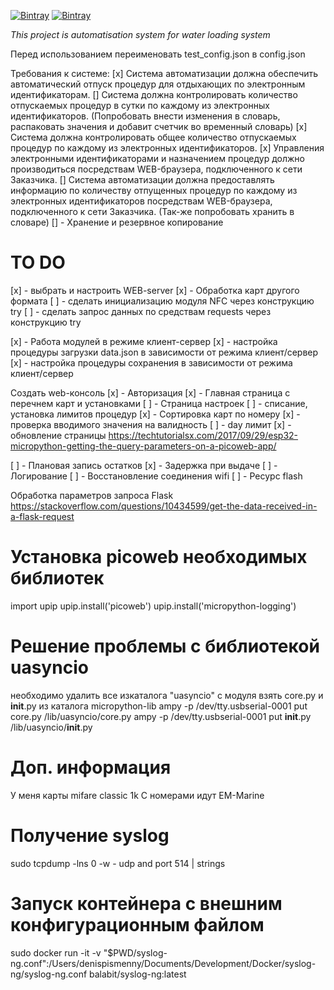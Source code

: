 [![Bintray](https://img.shields.io/badge/micropython-v1.12-green)]() [![Bintray](https://img.shields.io/badge/code%20style-black-black)]()

*This project is automatisation system*
*for water loading system*

Перед использованием переименовать test_config.json в config.json

Требования к системе:
[x]	Система автоматизации должна обеспечить автоматический отпуск процедур для отдыхающих по электронным идентификаторам.
[]	Система должна контролировать количество отпускаемых процедур в сутки по каждому из электронных идентификаторов. (Попробовать внести изменения в словарь,
распаковать значения и добавит счетчик во временный словарь)
[x]	Система должна контролировать общее количество отпускаемых процедур по каждому из электронных идентификаторов.
[x]	Управления электронными идентификаторами и назначением процедур должно производиться посредствам WEB-браузера, подключенного к сети Заказчика.
[]	Система автоматизации должна предоставлять информацию по количеству отпущенных процедур по каждому из электронных идентификаторов посредствам WEB-браузера, подключенного к сети Заказчика. (Так-же попробовать хранить в словаре)
[] - Хранение и резервное копирование 


<h1>TO DO</h1>

[x] - выбрать и настроить WEB-server
[x] - Обработка карт другого формата
[ ] - сделать инициализацию модуля NFC через конструкцию try
[ ] - сделать запрос данных по средствам requests через конструкцию try


[x] - Работа модулей в режиме клиент-сервер
    [x] - настройка процедуры загрузки data.json в зависимости от режима клиент/сервер
    [x] - настройка процедуры сохранения в зависимости от режима клиент/сервер

Создать web-консоль
[x] - Авторизация
[x] - Главная страница с перечнем карт и установками
[ ] - Страница настроек
[ ] - списание, установка лимитов процедур
[x] - Сортировка карт по номеру
[x] - проверка вводимого значения на валидность
[ ] - day лимит
[x] - обновление страницы https://techtutorialsx.com/2017/09/29/esp32-micropython-getting-the-query-parameters-on-a-picoweb-app/


[ ] - Плановая запись остатков
[x] - Задержка при выдаче
[ ] - Логирование
[ ] - Восстановление соединения wifi
[ ] - Ресурс flash

Обработка параметров запроса Flask
https://stackoverflow.com/questions/10434599/get-the-data-received-in-a-flask-request

# Установка picoweb необходимых библиотек
import upip
upip.install('picoweb')
upip.install('micropython-logging')
# Решение проблемы с библиотекой uasyncio
необходимо удалить все изкаталога "uasyncio" с модуля
взять core.py и __init__.py из каталога micropython-lib
ampy -p /dev/tty.usbserial-0001 put core.py /lib/uasyncio/core.py
ampy -p /dev/tty.usbserial-0001 put __init__.py /lib/uasyncio/__init__.py

# Доп. информация
У меня карты mifare classic 1k
С номерами идут EM-Marine

# Получение syslog
sudo tcpdump -lns 0 -w - udp and port 514 | strings
# Запуск контейнера с внешним конфигурационным файлом
sudo docker run -it -v "$PWD/syslog-ng.conf":/Users/denispismenny/Documents/Development/Docker/syslog-ng/syslog-ng.conf balabit/syslog-ng:latest

